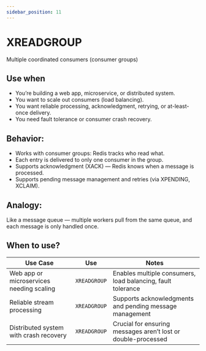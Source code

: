 ```yaml
---
sidebar_position: 11
---
```


# XREADGROUP
Multiple coordinated consumers (consumer groups)

## Use when
- You’re building a web app, microservice, or distributed system.
- You want to scale out consumers (load balancing).
- You want reliable processing, acknowledgment, retrying, or at-least-once delivery.
- You need fault tolerance or consumer crash recovery.

## Behavior:
- Works with consumer groups: Redis tracks who read what.
- Each entry is delivered to only one consumer in the group.
- Supports acknowledgment (XACK) — Redis knows when a message is processed.
- Supports pending message management and retries (via XPENDING, XCLAIM).

## Analogy:

Like a message queue — multiple workers pull from the same queue, and each message is only handled once.

## When to use? 
| Use Case                                 | Use          | Notes                                                         |
| ---------------------------------------- | ------------ | ------------------------------------------------------------- |
| Web app or microservices needing scaling | `XREADGROUP` | Enables multiple consumers, load balancing, fault tolerance   |
| Reliable stream processing               | `XREADGROUP` | Supports acknowledgments and pending message management       |
| Distributed system with crash recovery   | `XREADGROUP` | Crucial for ensuring messages aren’t lost or double-processed |
